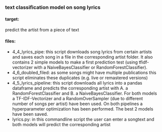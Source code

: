 ### text classification model on song lyrics

#### target: 
predict the artist from a piece of text

#### files:
- 4_4_lyrics_pipe: this script downloads song lyrics from certain artists and saves each song in a file in the corresponding artist folder. It also contains 2 simple models to make a first prediction test (using tfidf-vectorizer with a NaiveBayesClassifier or RandomForestClassifier).
- 4_6_doubled_filed: as some songs might have multiple publications  this script eliminates these duplicates (e.g. live or remastered versions)
- 4_5_lyrics_pipeline: this script downloads all lyrics into a pandas dataframe and predicts the corresponding artist with A. a RandomForestClassifier and B. a NaiveBayesClassifier. For both models a TF-IDF-Vectorizer and a RandomOverSampler (due to different number of songs per artist) have been used. On both pipelines a hyperparameter optimization has been performed. The best 2 models have been saved.
- lyrics.py: in this commandline script the user can enter a songtext and both models will predict the corresponding artist